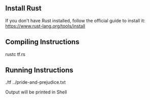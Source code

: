 ## Install Rust
If you don't have Rust installed, follow the official guide to install it:
https://www.rust-lang.org/tools/install

## Compiling Instructions
rustc tf.rs

## Running Instructions
./tf ../pride-and-prejudice.txt

Output will be printed in Shell

